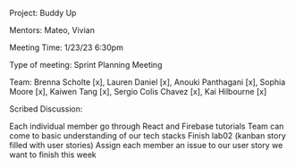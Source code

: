 Project: Buddy Up

Mentors: Mateo, Vivian

Meeting Time: 1/23/23 6:30pm

Type of meeting: Sprint Planning Meeting

Team: Brenna Scholte [x], Lauren Daniel [x], Anouki Panthagani [x], Sophia Moore [x], Kaiwen Tang [x], Sergio Colis Chavez [x], Kai Hilbourne [x]

Scribed Discussion:

Each individual member go through React and Firebase tutorials
Team can come to basic understanding of our tech stacks
Finish lab02 (kanban story filled with user stories)
Assign each member an issue to our user story we want to finish this week
